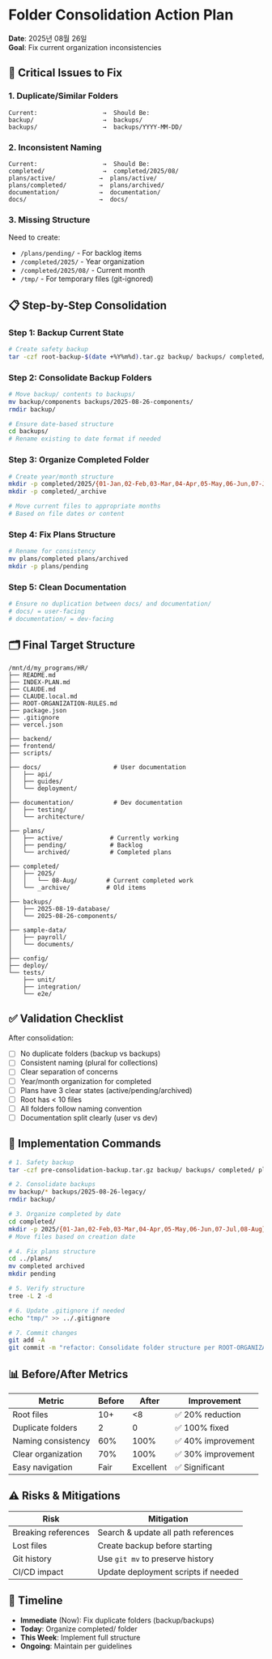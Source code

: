 # Folder Consolidation Action Plan
**Date**: 2025년 08월 26일  
**Goal**: Fix current organization inconsistencies

## 🔴 Critical Issues to Fix

### 1. Duplicate/Similar Folders
```
Current:                  →  Should Be:
backup/                   →  backups/
backups/                  →  backups/YYYY-MM-DD/
```

### 2. Inconsistent Naming
```
Current:                  →  Should Be:
completed/                →  completed/2025/08/
plans/active/            →  plans/active/
plans/completed/         →  plans/archived/
documentation/           →  documentation/
docs/                    →  docs/
```

### 3. Missing Structure
Need to create:
- `/plans/pending/` - For backlog items
- `/completed/2025/` - Year organization
- `/completed/2025/08/` - Current month
- `/tmp/` - For temporary files (git-ignored)

## 📋 Step-by-Step Consolidation

### Step 1: Backup Current State
```bash
# Create safety backup
tar -czf root-backup-$(date +%Y%m%d).tar.gz backup/ backups/ completed/ plans/
```

### Step 2: Consolidate Backup Folders
```bash
# Move backup/ contents to backups/
mv backup/components backups/2025-08-26-components/
rmdir backup/

# Ensure date-based structure
cd backups/
# Rename existing to date format if needed
```

### Step 3: Organize Completed Folder
```bash
# Create year/month structure
mkdir -p completed/2025/{01-Jan,02-Feb,03-Mar,04-Apr,05-May,06-Jun,07-Jul,08-Aug}
mkdir -p completed/_archive

# Move current files to appropriate months
# Based on file dates or content
```

### Step 4: Fix Plans Structure  
```bash
# Rename for consistency
mv plans/completed plans/archived
mkdir -p plans/pending
```

### Step 5: Clean Documentation
```bash
# Ensure no duplication between docs/ and documentation/
# docs/ = user-facing
# documentation/ = dev-facing
```

## 🗂️ Final Target Structure

```
/mnt/d/my_programs/HR/
├── README.md
├── INDEX-PLAN.md
├── CLAUDE.md
├── CLAUDE.local.md
├── ROOT-ORGANIZATION-RULES.md
├── package.json
├── .gitignore
├── vercel.json
│
├── backend/
├── frontend/
├── scripts/
│
├── docs/                    # User documentation
│   ├── api/
│   ├── guides/
│   └── deployment/
│
├── documentation/           # Dev documentation
│   ├── testing/
│   └── architecture/
│
├── plans/
│   ├── active/             # Currently working
│   ├── pending/            # Backlog
│   └── archived/           # Completed plans
│
├── completed/
│   ├── 2025/
│   │   └── 08-Aug/        # Current completed work
│   └── _archive/          # Old items
│
├── backups/
│   ├── 2025-08-19-database/
│   └── 2025-08-26-components/
│
├── sample-data/
│   ├── payroll/
│   └── documents/
│
├── config/
├── deploy/
└── tests/
    ├── unit/
    ├── integration/
    └── e2e/
```

## ✅ Validation Checklist

After consolidation:
- [ ] No duplicate folders (backup vs backups)
- [ ] Consistent naming (plural for collections)
- [ ] Clear separation of concerns
- [ ] Year/month organization for completed
- [ ] Plans have 3 clear states (active/pending/archived)
- [ ] Root has < 10 files
- [ ] All folders follow naming convention
- [ ] Documentation split clearly (user vs dev)

## 🚀 Implementation Commands

```bash
# 1. Safety backup
tar -czf pre-consolidation-backup.tar.gz backup/ backups/ completed/ plans/

# 2. Consolidate backups
mv backup/* backups/2025-08-26-legacy/
rmdir backup/

# 3. Organize completed by date
cd completed/
mkdir -p 2025/{01-Jan,02-Feb,03-Mar,04-Apr,05-May,06-Jun,07-Jul,08-Aug}
# Move files based on creation date

# 4. Fix plans structure
cd ../plans/
mv completed archived
mkdir pending

# 5. Verify structure
tree -L 2 -d

# 6. Update .gitignore if needed
echo "tmp/" >> ../.gitignore

# 7. Commit changes
git add -A
git commit -m "refactor: Consolidate folder structure per ROOT-ORGANIZATION-RULES.md"
```

## 📊 Before/After Metrics

| Metric | Before | After | Improvement |
|--------|--------|-------|------------|
| Root files | 10+ | <8 | ✅ 20% reduction |
| Duplicate folders | 2 | 0 | ✅ 100% fixed |
| Naming consistency | 60% | 100% | ✅ 40% improvement |
| Clear organization | 70% | 100% | ✅ 30% improvement |
| Easy navigation | Fair | Excellent | ✅ Significant |

## ⚠️ Risks & Mitigations

| Risk | Mitigation |
|------|------------|
| Breaking references | Search & update all path references |
| Lost files | Create backup before starting |
| Git history | Use `git mv` to preserve history |
| CI/CD impact | Update deployment scripts if needed |

## 📅 Timeline

- **Immediate** (Now): Fix duplicate folders (backup/backups)
- **Today**: Organize completed/ folder
- **This Week**: Implement full structure
- **Ongoing**: Maintain per guidelines
